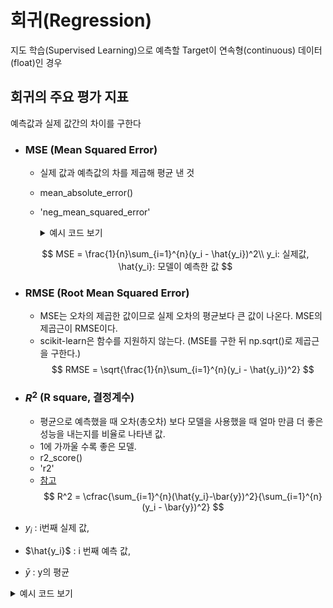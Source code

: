 # 회귀(Regression)
지도 학습(Supervised Learning)으로 예측할 Target이 연속형(continuous) 데이터(float)인 경우

## 회귀의 주요 평가 지표
예측값과 실제 값간의 차이를 구한다

- ### MSE (Mean Squared Error)
    - 실제 값과 예측값의 차를 제곱해 평균 낸 것
    - mean_absolute_error() 
    - 'neg_mean_squared_error'
        <details>
        <summary>예시 코드 보기</summary>

        ```python
        from sklearn.model_selection import cross_val_score
        
        # neg_mean_squared_error : 결과가 음수로 나와서 -1을 꼭 곱해서 평가지표를 구해야 한다.
        score_list = cross_val_score(lr, X, y, cv=3, scoring="neg_mean_squared_error")
        
        # fold별 검증결과
        print(score_list * (-1))
        print(np.mean(score_list * (-1)))
        ```
        </details>
    $$
    MSE = \frac{1}{n}\sum_{i=1}^{n}(y_i - \hat{y_i})^2\\
    y_i: 실제값, \hat{y_i}: 모델이 예측한 값
    $$
    
- ### RMSE (Root Mean Squared Error)
    - MSE는 오차의 제곱한 값이므로 실제 오차의 평균보다 큰 값이 나온다.  MSE의 제곱근이 RMSE이다.
    - scikit-learn은 함수를 지원하지 않는다. (MSE를 구한 뒤 np.sqrt()로 제곱근을 구한다.)
    $$
    RMSE = \sqrt{\frac{1}{n}\sum_{i=1}^{n}(y_i - \hat{y_i})^2}
    $$

- ### $R^2$ (R square, 결정계수)
    - 평균으로 예측했을 때 오차(총오차) 보다 모델을 사용했을 때 얼마 만큼 더 좋은 성능을 내는지를 비율로 나타낸 값. 
    - 1에 가까울 수록 좋은 모델.
    - r2_score()
    - 'r2'
    - [참고](https://ko.khanacademy.org/math/statistics-probability/describing-relationships-quantitative-data/assessing-the-fit-in-least-squares-regression/a/r-squared-intuition)
    $$
    R^2 = \cfrac{\sum_{i=1}^{n}(\hat{y_i}-\bar{y})^2}{\sum_{i=1}^{n}(y_i - \bar{y})^2}
    $$

- $y_i$ : i번째 실제 값, 
- $\hat{y_i}$ : i 번째 예측 값, 
- $\bar{y}$ : y의 평균    

<details>
    <summary>예시 코드 보기</summary>

    ```python
    from sklearn.metrics import mean_squared_error, r2_score

    mse = mean_squared_error(y, pred)
    rmse = np.sqrt(mse)
    r2 = r2_score(y, pred)

    print(f'MSE: {mse}, RMSE: {rmse}, R2: {r2}')
    ```
</details>
